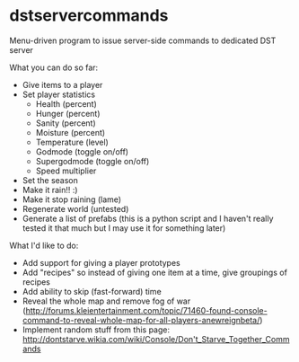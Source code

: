 # dstservercommands
Menu-driven program to issue server-side commands to dedicated DST server

What you can do so far:
- Give items to a player
- Set player statistics
  - Health (percent)
  - Hunger (percent)
  - Sanity (percent)
  - Moisture (percent)
  - Temperature (level)
  - Godmode (toggle on/off)
  - Supergodmode (toggle on/off)
  - Speed multiplier
- Set the season
- Make it rain!! :)
- Make it stop raining (lame)
- Regenerate world (untested)
- Generate a list of prefabs (this is a python script and I haven't really tested it that much but I may use it for something later)

What I'd like to do:
- Add support for giving a player prototypes
- Add "recipes" so instead of giving one item at a time, give groupings of recipes
- Add ability to skip (fast-forward) time
- Reveal the whole map and remove fog of war (http://forums.kleientertainment.com/topic/71460-found-console-command-to-reveal-whole-map-for-all-players-anewreignbeta/)
- Implement random stuff from this page: http://dontstarve.wikia.com/wiki/Console/Don't_Starve_Together_Commands
